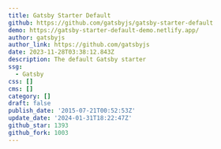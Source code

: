 ```yaml
---
title: Gatsby Starter Default
github: https://github.com/gatsbyjs/gatsby-starter-default
demo: https://gatsby-starter-default-demo.netlify.app/
author: gatsbyjs
author_link: https://github.com/gatsbyjs
date: 2023-11-28T03:38:12.843Z
description: The default Gatsby starter
ssg:
  - Gatsby
css: []
cms: []
category: []
draft: false
publish_date: '2015-07-21T00:52:53Z'
update_date: '2024-01-31T18:22:47Z'
github_star: 1393
github_fork: 1003
---
```

